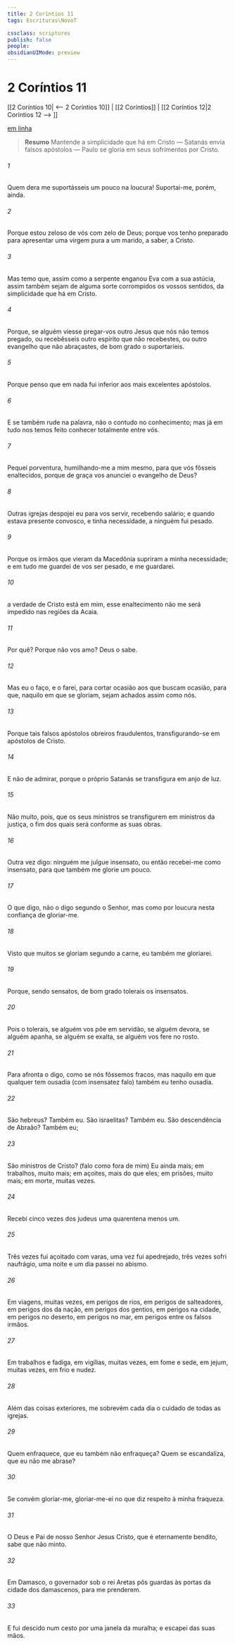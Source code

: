 ```yaml
---
title: 2 Coríntios 11
tags: Escrituras\NovoT

cssclass: scriptures
publish: false
people:
obsidianUIMode: preview
---
```


# 2 Coríntios 11
[[2 Coríntios 10| <-- 2 Coríntios 10]] | [[2 Coríntios]] | [[2 Coríntios 12|2 Coríntios 12 --> ]]

[em linha](https://churchofjesuschrist.org/study/scriptures/nt/2-cor/11?lang=por)

> __Resumo__
Mantende a simplicidade que há em Cristo — Satanás envia falsos apóstolos — Paulo se gloria em seus sofrimentos por Cristo.

###### 1 
Quem dera me suportásseis um pouco na  loucura! Suportai-me, porém, ainda.

###### 2 
Porque estou zeloso de vós com zelo de Deus; porque vos tenho preparado para  apresentar  uma virgem pura a um marido, a saber, a Cristo.

###### 3 
Mas temo que, assim como a serpente enganou Eva com a sua astúcia, assim também sejam de alguma sorte corrompidos os vossos sentidos,  da simplicidade que há em Cristo.

###### 4 
Porque, se alguém viesse pregar-vos outro Jesus que nós não temos pregado, ou recebêsseis outro espírito que não recebestes, ou outro evangelho que não abraçastes, de bom grado o suportaríeis.

###### 5 
Porque penso que em nada fui inferior aos mais excelentes apóstolos.

###### 6 
E se também  rude na palavra, não o  contudo no conhecimento; mas já em tudo nos temos feito conhecer totalmente entre vós.

###### 7 
Pequei porventura, humilhando-me a mim mesmo, para que vós fôsseis enaltecidos, porque de graça vos anunciei o evangelho de Deus?

###### 8 
Outras igrejas despojei eu para vos servir, recebendo  salário; e quando estava presente convosco, e tinha necessidade, a ninguém fui pesado.

###### 9 
Porque os irmãos que vieram da Macedônia supriram a minha necessidade; e em tudo me guardei de vos ser pesado, e  me guardarei.

###### 10 
 a verdade de Cristo está em mim, esse enaltecimento não me será impedido nas regiões da Acaia.

###### 11 
Por quê? Porque não vos amo? Deus o sabe.

###### 12 
Mas eu o faço, e o farei, para cortar ocasião aos que buscam ocasião, para que, naquilo em que se gloriam, sejam achados assim como nós.

###### 13 
Porque tais falsos apóstolos  obreiros fraudulentos, transfigurando-se em apóstolos de Cristo.

###### 14 
E não  de admirar, porque o próprio Satanás se transfigura em anjo de luz.

###### 15 
Não  muito, pois, que os seus ministros se transfigurem em ministros da justiça, o fim dos quais será conforme as suas obras.

###### 16 
Outra vez digo: ninguém me julgue insensato, ou então recebei-me como insensato, para que também me glorie um pouco.

###### 17 
O que digo, não o digo segundo o Senhor, mas como por loucura nesta confiança de gloriar-me.

###### 18 
Visto que muitos se gloriam segundo a carne, eu também me gloriarei.

###### 19 
Porque, sendo sensatos, de bom grado tolerais os insensatos.

###### 20 
Pois o tolerais, se alguém vos põe em servidão, se alguém  devora, se alguém  apanha, se alguém se exalta, se alguém vos fere no rosto.

###### 21 
Para afronta o digo, como se nós fôssemos fracos, mas naquilo em que qualquer tem ousadia (com insensatez falo) também eu tenho ousadia.

###### 22 
São hebreus? Também eu. São israelitas? Também eu. São descendência de Abraão? Também eu;

###### 23 
São ministros de Cristo? (falo como fora de mim) Eu ainda mais; em trabalhos, muito mais; em açoites, mais do que eles; em prisões, muito mais; em  morte, muitas vezes.

###### 24 
Recebi cinco vezes dos judeus uma quarentena  menos um.

###### 25 
Três vezes fui açoitado com varas, uma vez fui apedrejado, três vezes sofri naufrágio, uma noite e um dia passei no abismo.

###### 26 
Em viagens, muitas vezes, em perigos de rios, em perigos de salteadores, em perigos dos da  nação, em perigos dos gentios, em perigos na cidade, em perigos no deserto, em perigos no mar, em perigos entre os falsos irmãos.

###### 27 
Em trabalhos e fadiga, em vigílias, muitas vezes, em fome e sede, em jejum, muitas vezes, em frio e nudez.

###### 28 
Além das coisas exteriores, me sobrevém cada dia o cuidado de todas as igrejas.

###### 29 
Quem enfraquece, que eu também não enfraqueça? Quem se escandaliza, que eu não me abrase?

###### 30 
Se convém gloriar-me, gloriar-me-ei no que diz respeito à minha fraqueza.

###### 31 
O Deus e Pai de nosso Senhor Jesus Cristo, que é eternamente bendito, sabe que não minto.

###### 32 
Em Damasco, o governador sob o rei Aretas pôs guardas às portas da cidade dos damascenos, para me prenderem.

###### 33 
E fui descido num cesto por uma janela da muralha; e  escapei das suas mãos.

